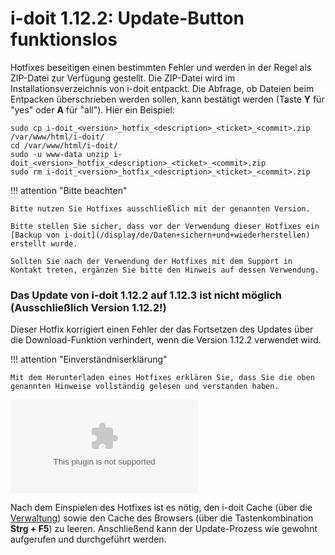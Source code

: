 # i-doit 1.12.2: Update-Button funktionslos

Hotfixes beseitigen einen bestimmten Fehler und werden in der Regel als ZIP-Datei zur Verfügung gestellt. Die ZIP-Datei wird im Installationsverzeichnis von i-doit entpackt. Die Abfrage, ob Dateien beim Entpacken überschrieben werden sollen, kann bestätigt werden (Taste **Y** für "yes" oder **A** für "all"). Hier ein Beispiel:

    sudo cp i-doit_<version>_hotfix_<description>_<ticket>_<commit>.zip /var/www/html/i-doit/
    cd /var/www/html/i-doit/
    sudo -u www-data unzip i-doit_<version>_hotfix_<description>_<ticket>_<commit>.zip
    sudo rm i-doit_<version>_hotfix_<description>_<ticket>_<commit>.zip

!!! attention "Bitte beachten"

    Bitte nutzen Sie Hotfixes ausschließlich mit der genannten Version.
    
    Bitte stellen Sie sicher, dass vor der Verwendung dieser Hotfixes ein [Backup von i-doit](/display/de/Daten+sichern+und+wiederherstellen) erstellt wurde.
    
    Sollten Sie nach der Verwendung der Hotfixes mit dem Support in Kontakt treten, ergänzen Sie bitte den Hinweis auf dessen Verwendung.

### Das Update von i-doit 1.12.2 auf 1.12.3 ist nicht möglich (Ausschließlich Version 1.12.2!)

Dieser Hotfix korrigiert einen Fehler der das Fortsetzen des Updates über die Download-Funktion verhindert, wenn die Version 1.12.2 verwendet wird.

!!! attention "Einverständniserklärung"

    Mit dem Herunterladen eines Hotfixes erklären Sie, dass Sie die oben genannten Hinweise vollständig gelesen und verstanden haben.

[![hotfix-1.12.2-update-button](../../assets/downloads/hotfixes/1.12.2-update-button-037c2ff396.zip)](../../assets/downloads/hotfixes/1.12.2-update-button-037c2ff396.zip)

Nach dem Einspielen des Hotfixes ist es nötig, den i-doit Cache (über die [Verwaltung](../../administration/verwaltung/index.md)) sowie den Cache des Browsers (über die Tastenkombination **Strg + F5**) zu leeren. Anschließend kann der Update-Prozess wie gewohnt aufgerufen und durchgeführt werden.